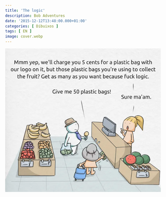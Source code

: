```yaml
---
title: 'The logic'
description: Bob Adventures
date: '2015-12-12T13:48:00.000+01:00'
categories: [ Dibuixos ]
tags: [ EN ]
image: cover.webp
---
```


![](bob9_logic.webp)
